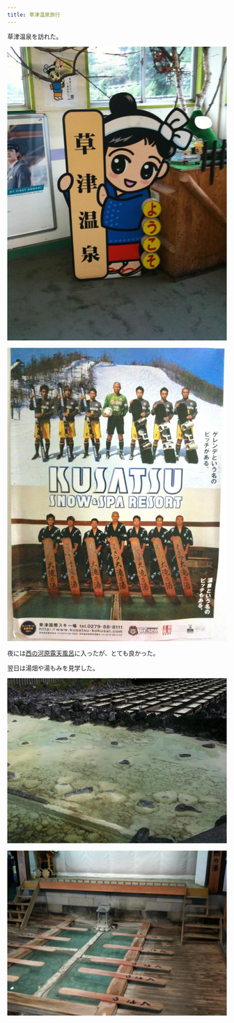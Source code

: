 ```yaml
---
title: 草津温泉旅行
---
```


草津温泉を訪れた。

![草津温泉のキャラクター「ゆもみちゃん」の看板](/images/2010-10-09-kusatsu-onsen-yumomi-chan-welcome-sign.jpg)

![草津国際スキー場のポスター（ザスパ草津の選手によるPR）](/images/2010-10-09-kusatsu-kokusai-ski-resort-poster-with-thespa-kusatsu.jpg)

夜には[西の河原露天風呂](https://www.town.kusatsu.gunma.jp/www/contents/1485305321187/index.html)に入ったが、とても良かった。

翌日は湯畑や湯もみを見学した。

![草津温泉の湯畑](/images/2010-10-10-kusatsu-onsen-yubatake-hot-water-field.jpg)

![草津温泉の熱乃湯（湯もみのステージ）](/images/2010-10-10-kusatsu-onsen-netsunoyu-yumomi-stage.jpg)
